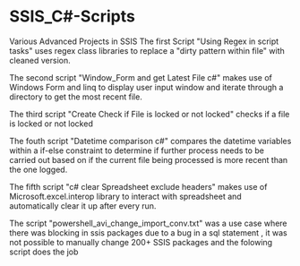 # SSIS_C#-Scripts
Various Advanced Projects in SSIS
The first Script "Using Regex in script tasks" uses regex class libraries to replace a "dirty pattern within file" with cleaned version. 

The second script "Window_Form and get Latest File c#" makes use of Windows Form and linq to display user input window and iterate through a directory to get the most recent file.

The third script "Create Check if File is locked or not locked" checks if a file is locked or not locked 

The fouth script "Datetime comparison c#" compares the datetime variables within a if-else constraint to determine if further process needs to be carried out 
based on if the current file being processed is more recent than the one logged. 
    
The fifth script "c# clear Spreadsheet exclude headers" makes use of Microsoft.excel.interop library to interact with spreadsheet and automatically clear it up after every run. 

The script "powershell_avi_change_import_conv.txt" was a use case where there was blocking in ssis packages due to a bug in a sql statement , it was not possible to manually 
change 200+ SSIS packages and the folowing script does the job 

